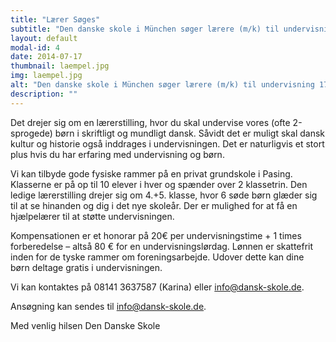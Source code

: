 ```yaml
---
title: "Lærer Søges"
subtitle: "Den danske skole i München søger lærere (m/k) til undervisning 17 lørdage om året kl.10-13"
layout: default
modal-id: 4
date: 2014-07-17
thumbnail: laempel.jpg
img: laempel.jpg
alt: "Den danske skole i München søger lærere (m/k) til undervisning 17 lørdage om året kl.10-13"
description: ""
---
```

 

Det drejer sig om en lærerstilling, hvor du skal undervise vores (ofte 2-sprogede) børn i skriftligt og mundligt dansk. Såvidt det er muligt skal dansk kultur og historie også inddrages i undervisningen. 
Det er naturligvis et stort plus hvis du har erfaring med undervisning og børn.

Vi kan tilbyde gode fysiske rammer på en privat grundskole i Pasing. Klasserne er på op til 10 elever i hver og spænder over 2 klassetrin. Den ledige lærerstilling drejer sig om 4.+5. klasse, hvor 6 søde børn glæder sig til at se hinanden og dig i det nye skoleår. Der er mulighed for at få en hjælpelærer til at støtte undervisningen. 

Kompensationen er et honorar på 20€ per undervisningstime + 1 times forberedelse – altså 80 € for en undervisningslørdag. Lønnen er skattefrit inden for de tyske rammer om foreningsarbejde. Udover dette kan dine børn deltage gratis i undervisningen. 

Vi kan kontaktes på 08141 3637587 (Karina) eller <a href="mailto:info@dansk-skole.de">info@dansk-skole.de</a>.

Ansøgning kan sendes til <a href="mailto:info@dansk-skole.de">info@dansk-skole.de</a>.

Med venlig hilsen
Den Danske Skole
